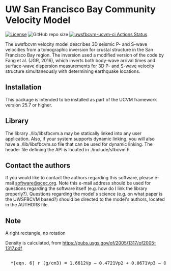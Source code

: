 # UW San Francisco Bay Community Velocity Model

[![License](https://img.shields.io/badge/License-BSD_3--Clause-blue.svg)](https://opensource.org/licenses/BSD-3-Clause)
![GitHub repo size](https://img.shields.io/github/repo-size/sceccode/uwsfbcvm)
[![uwsfbcvm-ucvm-ci Actions Status](https://github.com/SCECcode/uwsfbcvm/workflows/uwsfbcvm-ucvm-ci/badge.svg)](https://github.com/SCECcode/uwsfbcvm/actions)

The uwsfbcvm velocity model describes 3D seismic P- and S-wave velocities from a
tomographic inversion for crustal structure in the San Francisco Bay region. The
inversion used a modified version of the code by Fang et al. (JGR, 2016), which
inverts both body-wave arrival times and surface-wave dispersion measurements 
for 3D P- and S-wave velocity structure simultaneously with determining earthquake
locations.


## Installation

This package is intended to be installed as part of the UCVM framework
version 25.7 or higher.

## Library

The library ./lib/libsfbcvm.a may be statically linked into any
user application. Also, if your system supports dynamic linking,
you will also have a ./lib/libsfbcvm.so file that can be used
for dynamic linking. The header file defining the API is located
in ./include/sfbcvm.h.

## Contact the authors

If you would like to contact the authors regarding this software,
please e-mail software@scec.org. Note this e-mail address should
be used for questions regarding the software itself (e.g. how
do I link the library properly?). Questions regarding the model's
science (e.g. on what paper is the UWSFBCVM based?) should be directed
to the model's authors, located in the AUTHORS file.

## Note

A right rectangle, no rotation 

Density is calculated, from https://pubs.usgs.gov/of/2005/1317/of2005-1317.pdf

<pre>

  *[eqn. 6] r (g/cm3) = 1.6612Vp – 0.4721Vp2 + 0.0671Vp3 – 0.0043Vp4 + 0.000106Vp5

</pre>


